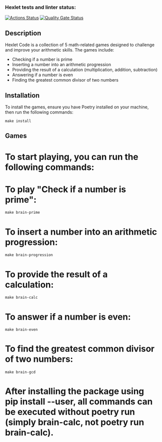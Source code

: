 ### Hexlet tests and linter status:
[![Actions Status](https://github.com/YaroslavDudin/python-project-49/actions/workflows/hexlet-check.yml/badge.svg)](https://github.com/YaroslavDudin/python-project-49/actions)
[![Quality Gate Status](https://sonarcloud.io/api/project_badges/measure?project=YaroslavDudin_python-project-49&metric=alert_status)](https://sonarcloud.io/summary/new_code?id=YaroslavDudin_python-project-49)

## Description

Hexlet Code is a collection of 5 math-related games designed to challenge and improve your arithmetic skills. The games include:

- Checking if a number is prime
- Inserting a number into an arithmetic progression
- Providing the result of a calculation (multiplication, addition, subtraction)
- Answering if a number is even
- Finding the greatest common divisor of two numbers

## Installation

To install the games, ensure you have Poetry installed on your machine, then run the following commands:

```
make install
```

## Games
# To start playing, you can run the following commands:

# To play "Check if a number is prime":
```
make brain-prime
```
# To insert a number into an arithmetic progression:
```
make brain-progression
```
# To provide the result of a calculation:
```
make brain-calc
```
# To answer if a number is even:
```
make brain-even
```
# To find the greatest common divisor of two numbers:
```
make brain-gcd
```
# After installing the package using pip install --user, all commands can be executed without poetry run (simply brain-calc, not poetry run brain-calc).